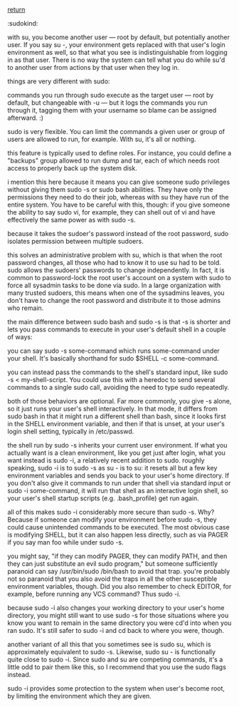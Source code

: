 [return](switch)

:sudokind:

with su, you become another user — root by default, but
potentially another user. If you say su -, your environment
gets replaced with that user's login environment as well, so
that what you see is indistinguishable from logging in as
that user. There is no way the system can tell what you do
while su'd to another user from actions by that user when
they log in.

things are very different with sudo:

commands you run through sudo execute as the target user —
root by default, but changeable with -u — but it logs the
commands you run through it, tagging them with your username
so blame can be assigned afterward. :)

sudo is very flexible. You can limit the commands a given
user or group of users are allowed to run, for example. With
su, it's all or nothing.

this feature is typically used to define roles. For
instance, you could define a "backups" group allowed to run
dump and tar, each of which needs root access to properly
back up the system disk.

i mention this here because it means you can give someone
sudo privileges without giving them sudo -s or sudo bash
abilities. They have only the permissions they need to do
their job, whereas with su they have run of the entire
system. You have to be careful with this, though: if you
give someone the ability to say sudo vi, for example, they
can shell out of vi and have effectively the same power as
with sudo -s.

because it takes the sudoer's password instead of the root
password, sudo isolates permission between multiple sudoers.

this solves an administrative problem with su, which is that
when the root password changes, all those who had to know it
to use su had to be told. sudo allows the sudoers' passwords
to change independently. In fact, it is common to
password-lock the root user's account on a system with sudo
to force all sysadmin tasks to be done via sudo. In a large
organization with many trusted sudoers, this means when one
of the sysadmins leaves, you don't have to change the root
password and distribute it to those admins who remain.

the main difference between sudo bash and sudo -s is that -s
is shorter and lets you pass commands to execute in your
user's default shell in a couple of ways:

you can say sudo -s some-command which runs some-command
under your shell. It's basically shorthand for sudo $SHELL
-c some-command.

you can instead pass the commands to the shell's standard
input, like sudo -s < my-shell-script. You could use this
with a heredoc to send several commands to a single sudo
call, avoiding the need to type sudo repeatedly.

both of those behaviors are optional. Far more commonly, you
give -s alone, so it just runs your user's shell
interactively. In that mode, it differs from sudo bash in
that it might run a different shell than bash, since it
looks first in the SHELL environment variable, and then if
that is unset, at your user's login shell setting, typically
in /etc/passwd.

the shell run by sudo -s inherits your current user
environment. If what you actually want is a clean
environment, like you get just after login, what you want
instead is sudo -i, a relatively recent addition to sudo.
roughly speaking, sudo -i is to sudo -s as su - is to su: it
resets all but a few key environment variables and sends you
back to your user's home directory. If you don't also give
it commands to run under that shell via standard input or
sudo -i some-command, it will run that shell as an
interactive login shell, so your user's shell startup
scripts (e.g. .bash_profile) get run again.

all of this makes sudo -i considerably more secure than sudo
-s. Why? Because if someone can modify your environment
before sudo -s, they could cause unintended commands to be
executed. The most obvious case is modifying SHELL, but it
can also happen less directly, such as via PAGER if you say
man foo while under sudo -s.

you might say, "if they can modify PAGER, they can modify
PATH, and then they can just substitute an evil sudo
program," but someone sufficiently paranoid can say
/usr/bin/sudo /bin/bash to avoid that trap. you're probably
not so paranoid that you also avoid the traps in all the
other susceptible environment variables, though. Did you
also remember to check EDITOR, for example, before running
any VCS command? Thus sudo -i.

because sudo -i also changes your working directory to your
user's home directory, you might still want to use sudo -s
for those situations where you know you want to remain in
the same directory you were cd'd into when you ran sudo.
It's still safer to sudo -i and cd back to where you were,
though.

another variant of all this that you sometimes see is sudo
su, which is approximately equivalent to sudo -s. Likewise,
sudo su - is functionally quite close to sudo -i. Since sudo
and su are competing commands, it's a little odd to pair
them like this, so I recommend that you use the sudo flags
instead.

sudo -i provides some protection to the system when user's
become root, by limiting the environment which they are
given.
